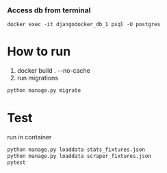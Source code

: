 ### Access db from terminal
```
docker exec -it djangodocker_db_1 psql -U postgres
```

# How to run
1. docker build . --no-cache
2. run migrations 
```bash
python manage.py migrate
```

# Test
run in container
```bash
python manage.py loaddata stats_fixtures.json
python manage.py loaddata scraper_fixtures.json
pytest
```